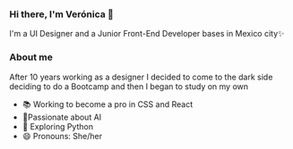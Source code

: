 ### Hi there, I'm Verónica 👋

I'm a UI Designer and a Junior Front-End Developer bases in Mexico city✨  

### About me 
After 10 years working as a designer I decided to come to the dark side deciding to do a Bootcamp and then I began to study on my own

-  📚 Working to become a pro in CSS and React
- 🌱Passionate about AI
- 💜  Exploring Python 
- 😄 Pronouns: She/her


